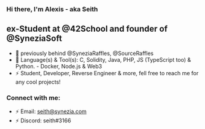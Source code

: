 ### Hi there, I'm Alexis - aka Seith

## ex-Student at @42School and founder of @SyneziaSoft 

- 👯 previously behind @SyneziaRaffles, @SourceRaffles
- 👯 Language(s) & Tool(s): C, Solidity, Java, PHP, JS (TypeScript too) & Python. - Docker, Node.js & Web3 
- ⚡ Student, Developer, Reverse Engineer & more, fell free to reach me for any cool projects! 

### Connect with me: 

- ⚡ Email: seith@synezia.com
- ⚡ Discord: seith#3166
